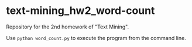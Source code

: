 # text-mining_hw2_word-count

Repository for the 2nd homework of "Text Mining".

Use `python word_count.py` to execute the program from the command line.
